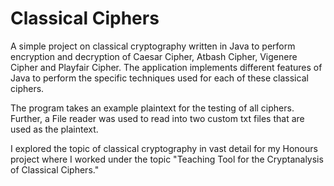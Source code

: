 # Classical Ciphers

A simple project on classical cryptography written in Java to perform encryption and decryption of Caesar Cipher, Atbash Cipher, Vigenere Cipher and Playfair Cipher. The application implements different features of Java to perform the specific techniques used for each of these classical ciphers.

The program takes an example plaintext for the testing of all ciphers. Further, a File reader was used to read into two custom txt files that are used as the plaintext.

I explored the topic of classical cryptography in vast detail for my Honours project where I worked under the topic "Teaching Tool for the Cryptanalysis of Classical Ciphers."
